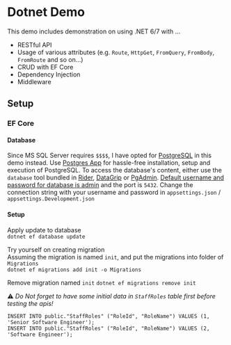 # Dotnet Demo
This demo includes demonstration on using .NET 6/7 with ...
- RESTful API
- Usage of various attributes (e.g. `Route`, `HttpGet`, `FromQuery`, `FromBody`, `FromRoute` and so on...)
- CRUD with EF Core
- Dependency Injection
- Middleware

## Setup

### EF Core
#### Database
Since MS SQL Server requires `$$$$`, I have opted for [PostgreSQL](https://www.postgresql.org/) in this demo instead. Use [Postgres App](https://postgresapp.com/) for hassle-free installation, setup and execution of PostgreSQL. To access the database's content, either use the `database` tool bundled in [Rider](https://www.jetbrains.com/rider/), [DataGrip](https://www.jetbrains.com/datagrip/) or [PgAdmin](https://www.pgadmin.org/). [Default username and password for database is admin](https://stackoverflow.com/a/69649419/7761918) and the port is `5432`. Change the connection string with your username and password in `appsettings.json` / `appsettings.Development.json`   

#### Setup
Apply update to database  
`dotnet ef database update`

Try yourself on creating migration  
Assuming the migration is named `init`, and put the migrations into folder of `Migrations`  
`dotnet ef migrations add init -o Migrations`

Remove migration named `init`
`dotnet ef migrations remove init`

⚠️ *Do Not forget to have some initial data in `StaffRoles` table first before testing the apis!*
```
INSERT INTO public."StaffRoles" ("RoleId", "RoleName") VALUES (1, 'Senior Software Engineer');
INSERT INTO public."StaffRoles" ("RoleId", "RoleName") VALUES (2, 'Software Engineer');
```
